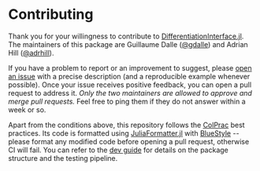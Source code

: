 # Contributing

Thank you for your willingness to contribute to [DifferentiationInterface.jl](https://github.com/gdalle/DifferentiationInterface.jl).
The maintainers of this package are Guillaume Dalle ([@gdalle](https://github.com/gdalle)) and Adrian Hill ([@adrhill](https://github.com/adrhill)).

If you have a problem to report or an improvement to suggest, please [open an issue](https://github.com/gdalle/DifferentiationInterface.jl/issues/new/choose) with a precise description (and a reproducible example whenever possible).
Once your issue receives positive feedback, you can open a pull request to address it.
_Only the two maintainers are allowed to approve and merge pull requests._
Feel free to ping them if they do not answer within a week or so.

Apart from the conditions above, this repository follows the [ColPrac](https://github.com/SciML/ColPrac) best practices.
Its code is formatted using [JuliaFormatter.jl](https://github.com/domluna/JuliaFormatter.jl) with [BlueStyle](https://github.com/JuliaDiff/BlueStyle) -- please format any modified code before opening a pull request, otherwise CI will fail.
You can refer to the [dev guide](https://gdalle.github.io/DifferentiationInterface.jl/DifferentiationInterface/dev/dev_guide/) for details on the package structure and the testing pipeline.
